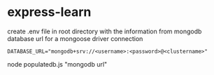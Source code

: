 # express-learn

create .env file in root directory with the information from mongodb database url for a mongoose driver connection
```env
DATABASE_URL="mongodb+srv://<username>:<password>@<clustername>"
```

node populatedb.js "mongodb url"